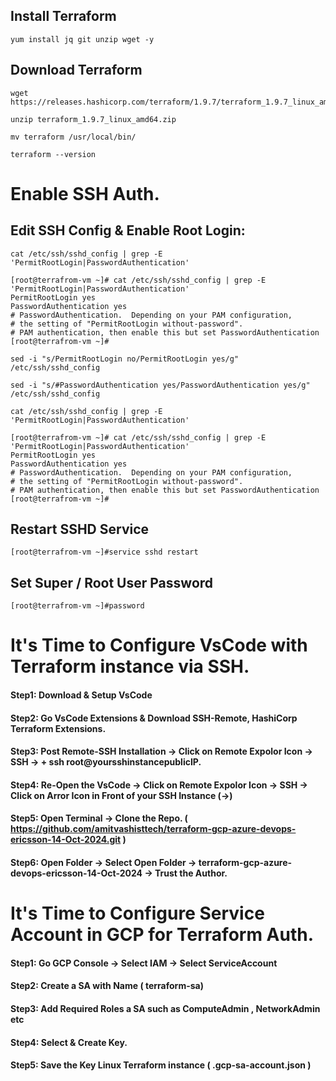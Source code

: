 ## Install Terraform 

```
yum install jq git unzip wget -y 
```

## Download Terraform
```
wget https://releases.hashicorp.com/terraform/1.9.7/terraform_1.9.7_linux_amd64.zip

unzip terraform_1.9.7_linux_amd64.zip

mv terraform /usr/local/bin/
```

```
terraform --version
```


# Enable SSH Auth. 

## Edit SSH Config & Enable Root Login:
```
cat /etc/ssh/sshd_config | grep -E 'PermitRootLogin|PasswordAuthentication'
```
```
[root@terrafrom-vm ~]# cat /etc/ssh/sshd_config | grep -E 'PermitRootLogin|PasswordAuthentication'
PermitRootLogin yes
PasswordAuthentication yes
# PasswordAuthentication.  Depending on your PAM configuration,
# the setting of "PermitRootLogin without-password".
# PAM authentication, then enable this but set PasswordAuthentication
[root@terrafrom-vm ~]# 
```
```
sed -i "s/PermitRootLogin no/PermitRootLogin yes/g"  /etc/ssh/sshd_config
```
```
sed -i "s/#PasswordAuthentication yes/PasswordAuthentication yes/g" /etc/ssh/sshd_config
```
```
cat /etc/ssh/sshd_config | grep -E 'PermitRootLogin|PasswordAuthentication'
```
```
[root@terrafrom-vm ~]# cat /etc/ssh/sshd_config | grep -E 'PermitRootLogin|PasswordAuthentication'
PermitRootLogin yes
PasswordAuthentication yes
# PasswordAuthentication.  Depending on your PAM configuration,
# the setting of "PermitRootLogin without-password".
# PAM authentication, then enable this but set PasswordAuthentication
[root@terrafrom-vm ~]# 
```

## Restart SSHD Service
```
[root@terrafrom-vm ~]#service sshd restart
```

## Set Super / Root User Password
```
[root@terrafrom-vm ~]#password
```



# It's Time to Configure VsCode with Terraform instance via SSH. 

#### Step1:  Download & Setup VsCode 

#### Step2:  Go VsCode Extensions & Download SSH-Remote, HashiCorp Terraform Extensions. 

#### Step3:  Post Remote-SSH Installation -> Click on Remote Expolor Icon -> SSH -> +  ssh root@yoursshinstancepublicIP.

#### Step4:  Re-Open the VsCode -> Click on Remote Expolor Icon -> SSH -> Click on Arror Icon in Front of your SSH Instance (->)

#### Step5:  Open Terminal -> Clone the Repo. ( https://github.com/amitvashisttech/terraform-gcp-azure-devops-ericsson-14-Oct-2024.git )

#### Step6:  Open Folder -> Select Open Folder -> terraform-gcp-azure-devops-ericsson-14-Oct-2024 -> Trust the Author. 


# It's Time to Configure Service Account in GCP for Terraform Auth.

#### Step1:  Go GCP Console -> Select IAM -> Select ServiceAccount 

#### Step2:  Create a SA with Name ( terraform-sa)

#### Step3:  Add Required Roles a SA such as ComputeAdmin , NetworkAdmin etc

#### Step4:  Select & Create Key. 

#### Step5:  Save the Key Linux Terraform instance  ( .gcp-sa-account.json )



